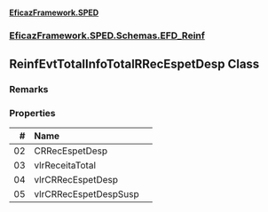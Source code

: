 #### [EficazFramework.SPED](EficazFrameworkSPED.md 'EficazFramework SPED')
### [EficazFramework.SPED.Schemas.EFD_Reinf](EficazFramework.SPED.Schemas.EFD_Reinf.md 'EficazFramework.SPED.Schemas.EFD_Reinf')

## ReinfEvtTotalInfoTotalRRecEspetDesp Class

### Remarks
### Properties

| # | Name | |
| ---: | :--- | :--- |
| 02 | CRRecEspetDesp |  |
| 03 | vlrReceitaTotal |  |
| 04 | vlrCRRecEspetDesp |  |
| 05 | vlrCRRecEspetDespSusp |  |
